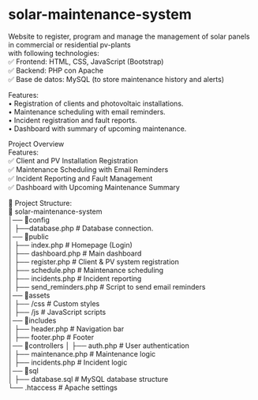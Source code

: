 # solar-maintenance-system
Website to register, program and manage the management of solar panels in commercial or residential pv-plants  
with following technologies:   
✅ Frontend: HTML, CSS, JavaScript (Bootstrap)   
✅ Backend: PHP con Apache   
✅ Base de datos: MySQL (to store maintenance history and alerts)   

Features:   
•	Registration of clients and photovoltaic installations.   
•	Maintenance scheduling with email reminders.   
•	Incident registration and fault reports.   
•	Dashboard with summary of upcoming maintenance.  

Project Overview  
Features:  
✅ Client and PV Installation Registration  
✅ Maintenance Scheduling with Email Reminders  
✅ Incident Reporting and Fault Management  
✅ Dashboard with Upcoming Maintenance Summary  

📂 Project Structure:  
📂 solar-maintenance-system  
│── 📂config  
│   ├──database.php          # Database connection.  
│── 📂public  
│   ├── index.php             # Homepage (Login)  
│   ├── dashboard.php         # Main dashboard  
│   ├── register.php          # Client & PV system registration  
│   ├── schedule.php          # Maintenance scheduling  
│   ├── incidents.php         # Incident reporting  
│   ├── send_reminders.php    # Script to send email reminders  
│── 📂assets  
│   ├── /css                  # Custom styles  
│   ├── /js                   # JavaScript scripts  
│── 📂includes  
│   ├── header.php            # Navigation bar  
│   ├── footer.php            # Footer  
│── 📂controllers
│   ├── auth.php              # User authentication  
│   ├── maintenance.php       # Maintenance logic  
│   ├── incidents.php         # Incident logic  
│── 📂sql  
│   ├── database.sql          # MySQL database structure  
└── .htaccess                 # Apache settings  



